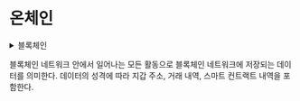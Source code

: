 # 온체인

<details>

<summary>블록체인</summary>



</details>

블록체인 네트워크 안에서 일어나는 모든 활동으로 블록체인 네트워크에 저장되는 데이터를 의미한다. 데이터의 성격에 따라 지갑 주소, 거래 내역, 스마트 컨트랙트 내역을 포함한다.
